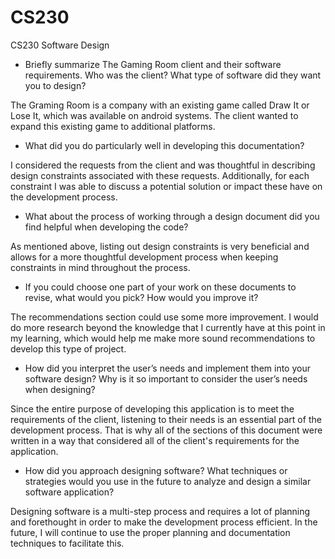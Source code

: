# CS230
CS230 Software Design

- Briefly summarize The Gaming Room client and their software requirements. Who was the client? What type of software did they want you to design?

The Graming Room is a company with an existing game called Draw It or Lose It, which was available on android systems. The client wanted to expand this existing game to additional platforms.

- What did you do particularly well in developing this documentation?

I considered the requests from the client and was thoughtful in describing design constraints associated with these requests. Additionally, for each constraint I was able to discuss a potential solution or impact these have on the development process.

- What about the process of working through a design document did you find helpful when developing the code?

As mentioned above, listing out design constraints is very beneficial and allows for a more thoughtful development process when keeping constraints in mind throughout the process.

- If you could choose one part of your work on these documents to revise, what would you pick? How would you improve it?

The recommendations section could use some more improvement. I would do more research beyond the knowledge that I currently have at this point in my learning, which would help me make more sound recommendations to develop this type of project.

- How did you interpret the user’s needs and implement them into your software design? Why is it so important to consider the user’s needs when designing?

Since the entire purpose of developing this application is to meet the requirements of the client, listening to their needs is an essential part of the development process. That is why all of the sections of this document were written in a way that considered all of the client's requirements for the application.

- How did you approach designing software? What techniques or strategies would you use in the future to analyze and design a similar software application?

Designing software is a multi-step process and requires a lot of planning and forethought in order to make the development process efficient. In the future, I will continue to use the proper planning and documentation techniques to facilitate this. 
